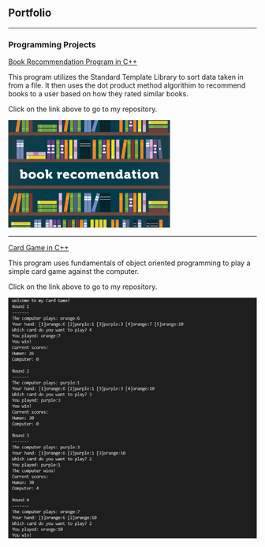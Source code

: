 ## Portfolio

---

### Programming Projects

[Book Recommendation Program in C++](https://github.com/Devinevangelista/BookReccommender)

This program utilizes the Standard Template Library to sort data taken in from a file. It then uses the dot product method algorithim to recommend books to a user based on how they rated similar books. 

Click on the link above to go to my repository. 


<img src="images/BooksRecPic.jpg?raw=true" width="65%" height="65%"/>


---

[Card Game in C++](https://github.com/Devinevangelista/TigerCardGame)

This program uses fundamentals of object oriented programming to play a simple card game against the computer.

Click on the link above to go to my repository. 

<img src="images/CardgameDemo.jpg?raw=true"/>

<!---
[Project 3 Title](http://example.com/)
<img src="images/dummy_thumbnail.jpg?raw=true"/>

---

### Category Name 2

- [Project 1 Title](http://example.com/)
- [Project 2 Title](http://example.com/)
- [Project 3 Title](http://example.com/) 
- [Project 4 Title](http://example.com/)
- [Project 5 Title](http://example.com/)

---




---
<p style="font-size:11px">Page template forked from <a href="https://github.com/evanca/quick-portfolio">evanca</a></p> -->
<!-- Remove above link if you don't want to attibute -->
